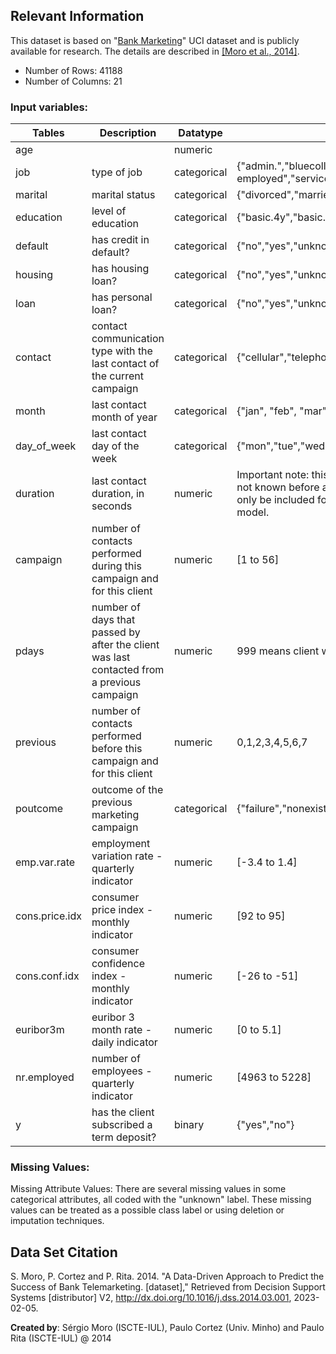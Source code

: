 

## Relevant Information
This dataset is based on "[Bank Marketing](http://archive.ics.uci.edu/ml/datasets/Bank+Marketing)" UCI dataset and is publicly available for research. The details are described in <a href="#readme-citation">[Moro et al., 2014]</a>.

* Number of Rows: 41188
* Number of Columns: 21

### Input variables:
| Tables        | Description | Datatype   |  Values   |
| ------------- |-------------|------------|-----------|
| age           |             | numeric    |           |
| job           | type of job | categorical|{"admin.","bluecollar","entrepreneur","housemaid","management","retired","self-employed","services","student","technician","unemployed","unknown"}|
| marital |  marital status     |   categorical | {"divorced","married","single","unknown"}; note: "divorced" means divorced or widowed |
| education | level of education | categorical | {"basic.4y","basic.6y","basic.9y","high.school","illiterate","professional.course","university.degree","unknown"}|
|default|has credit in default?|categorical|{"no","yes","unknown"}|
|housing|has housing loan?|categorical|{"no","yes","unknown"}|
|loan|has personal loan?|categorical|{"no","yes","unknown"}|
|contact|contact communication type with the last contact of the current campaign|categorical|{"cellular","telephone"}|
|month|last contact month of year|categorical|{"jan", "feb", "mar", ..., "nov", "dec"}|
|day_of_week|last contact day of the week|categorical|{"mon","tue","wed","thu","fri"}|
|duration|last contact duration, in seconds|numeric|Important note:  this attribute highly affects the output target (e.g., if duration=0 then y="no"). Yet, the duration is not known before a call is performed. Also, after the end of the call y is obviously known. Thus, this input should only be included for benchmark purposes and should be discarded if the intention is to have a realistic predictive model.|
|campaign|number of contacts performed during this campaign and for this client|numeric|[1 to 56]|
|pdays|number of days that passed by after the client was last contacted from a previous campaign|numeric|999 means client was not previously contacted|
|previous|number of contacts performed before this campaign and for this client|numeric|0,1,2,3,4,5,6,7|
|poutcome|outcome of the previous marketing campaign|categorical|{"failure","nonexistent","success"}|
|emp.var.rate|employment variation rate - quarterly indicator|numeric|[-3.4 to 1.4]|
|cons.price.idx|consumer price index - monthly indicator|numeric|[92 to 95]|
|cons.conf.idx|consumer confidence index - monthly indicator|numeric|[-26 to -51]|
|euribor3m|euribor 3 month rate - daily indicator|numeric|[0 to 5.1]|
|nr.employed|number of employees - quarterly indicator|numeric|[4963 to 5228]|
|y|has the client subscribed a term deposit?|binary|{"yes","no"}|

### Missing Values:
Missing Attribute Values: There are several missing values in some categorical attributes, all coded with the "unknown" label. These missing values can be treated as a possible class label or using deletion or imputation techniques. 

## Data Set Citation
<a name="readme-citation">S. Moro, P. Cortez and P. Rita. 2014. "A Data-Driven Approach to Predict the Success of Bank Telemarketing. [dataset]," Retrieved from Decision Support Systems [distributor] V2, http://dx.doi.org/10.1016/j.dss.2014.03.001, 2023-02-05.</a>

**Created by**: Sérgio Moro (ISCTE-IUL), Paulo Cortez (Univ. Minho) and Paulo Rita (ISCTE-IUL) @ 2014
